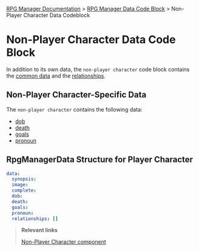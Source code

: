 [RPG Manager Documentation](../../index.md) >
[RPG Manager Data Code Block](../index.md) >
Non-Player Character Data Codeblock

# Non-Player Character Data Code Block

In addition to its own data, the `non-player character` code block contains the [common data](../common/index.md)
and the [relationships](../common/relationship.md).

## Non-Player Character-Specific Data

The `non-player character` contains the following  data:

- [dob](../shared/dob.md)
- [death](../shared/death.md)
- [goals](../shared/goals.md)
- [pronoun](../shared/pronoun.md)

## RpgManagerData Structure for Player Character

```yaml
data:
  synopsis: 
  image: 
  complete: 
  dob:
  death:
  goals:
  pronoun:
  relationships: []
```

> **Relevant links**
>
> [Non-Player Character component](../../components/non-player-character.md)
